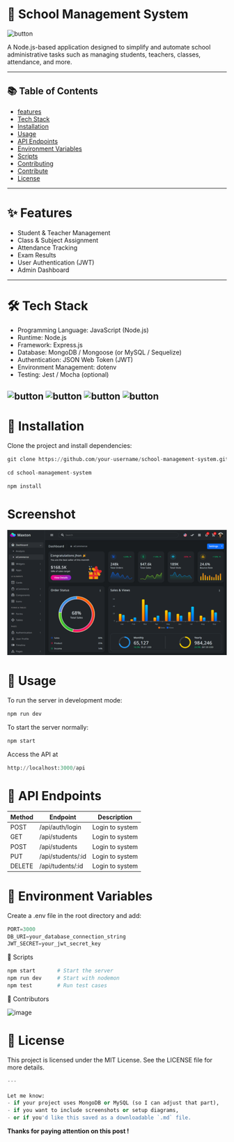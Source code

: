 # 🏫 School Management System
![button](https://img.shields.io/badge/School%20management%20system-Adminstrator-green)

A Node.js-based application designed to simplify and automate school administrative tasks such as managing students, teachers, classes, attendance, and more.

---
## 📚 Table of Contents
- [features]()
- [Tech Stack]()
- [Installation]()
- [Usage]()
- [API Endpoints]()
- [Environment Variables]()
- [Scripts]()
- [Contributing]()
- [Contribute]()
- [License]()
---
# ✨ Features
- Student & Teacher Management
- Class & Subject Assignment
- Attendance Tracking
- Exam Results
- User Authentication (JWT)
- Admin Dashboard
---
# 🛠 Tech Stack
- Programming Language: JavaScript (Node.js)
- Runtime: Node.js
- Framework: Express.js
- Database: MongoDB / Mongoose (or MySQL / Sequelize)
- Authentication: JSON Web Token (JWT)
- Environment Management: dotenv
- Testing: Jest / Mocha (optional)

![button](https://img.shields.io/badge/Node.js-18.x-green) 
![button](https://img.shields.io/badge/Express.js-Framework-blue)
![button](https://img.shields.io/badge/Mogo%20DB-Data%20base-green)
![button](https://img.shields.io/badge/License-MIT-blue)
---
# 🚀 Installation
Clone the project and install dependencies:
``` python
git clone https://github.com/your-username/school-management-system.git
```
``` python
cd school-management-system
```
``` python
npm install
```
# Screenshot
![](https://github.com/radytrainer/demo-readme-file/blob/main/dashboard.png?raw=true)
# 🔧 Usage
To run the server in development mode:
``` python
npm run dev
```
To start the server normally:
``` python
npm start
```
Access the API at
``` python
http://localhost:3000/api
```
# 📮 API Endpoints
| Method | Endpoint | Description |
|--------|----------|-------------|
| POST | /api/auth/login | Login to system |
| GET | /api/students | Login to system |
| POST | /api/students | Login to system |
| PUT | /api/students/:id | Login to system |
| DELETE | /api/tudents/:id | Login to system |
# 🔑 Environment Variables
Create a .env file in the root directory and add:
``` python
PORT=3000
DB_URI=your_database_connection_string
JWT_SECRET=your_jwt_secret_key
```
🧪 Scripts
``` python
npm start       # Start the server
npm run dev     # Start with nodemon
npm test        # Run test cases
```
👥 Contributors

![image](https://contrib.rocks/image?repo=radytrainer/demo-readme-file)
# 📄 License
This project is licensed under the MIT License. See the LICENSE file for more details.
``` python
---

Let me know:
- if your project uses MongoDB or MySQL (so I can adjust that part),
- if you want to include screenshots or setup diagrams,
- or if you'd like this saved as a downloadable `.md` file.
```
**Thanks for paying attention on this post !**

